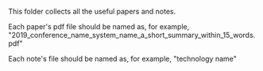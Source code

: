 This folder collects all the useful papers and notes.

Each paper's pdf file should be named as, for example, "2019_conference_name_system_name_a_short_summary_within_15_words.pdf"

Each note's file should be named as, for example, "technology name"

